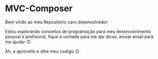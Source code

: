 # MVC-Composer


Bem vindo ao meu Repositorio caro desenvolvedor.

Estou explorando conceitos de programação para meu desenvolvimento pessoal e profisonal, fique a vontade para me dar dicas, enviar email para me ajudar :D

Ah, e aproveite e olhe meu codigo :D
